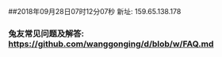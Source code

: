 ##2018年09月28日07时12分07秒 新址: 159.65.138.178
### 兔友常见问题及解答: https://github.com/wanggonging/d/blob/w/FAQ.md
